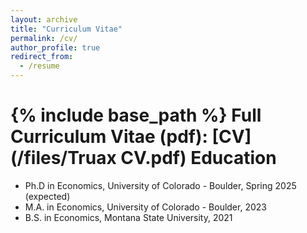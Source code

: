 ```yaml
---
layout: archive
title: "Curriculum Vitae"
permalink: /cv/
author_profile: true
redirect_from:
  - /resume
---
```


{% include base_path %}
Full Curriculum Vitae (pdf): [CV](/files/Truax CV.pdf)
Education
======
* Ph.D in Economics, University of Colorado - Boulder, Spring 2025 (expected)
* M.A. in Economics, University of Colorado - Boulder, 2023
* B.S. in Economics, Montana State University, 2021
 
